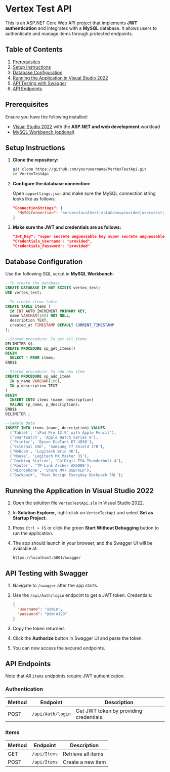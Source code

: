 
# Vertex Test API

This is an ASP.NET Core Web API project that implements **JWT authentication** and integrates with a **MySQL** database. 
It allows users to authenticate and manage items through protected endpoints.

## Table of Contents

1. [Prerequisites](#prerequisites)
2. [Setup Instructions](#setup-instructions)
3. [Database Configuration](#database-configuration)
4. [Running the Application in Visual Studio 2022](#running-the-application-in-visual-studio-2022)
5. [API Testing with Swagger](#api-testing-with-swagger)
6. [API Endpoints](#api-endpoints)

## Prerequisites

Ensure you have the following installed:
- [Visual Studio 2022](https://visualstudio.microsoft.com/vs/) with the **ASP.NET and web development** workload
- [MySQL Workbench (optional)](https://dev.mysql.com/downloads/workbench/)

## Setup Instructions

1. **Clone the repository:**

   ```bash
   git clone https://github.com/yourusername/VertexTestApi.git
   cd VertexTestApi
   ```

2. **Configure the database connection:**

   Open `appsettings.json` and make sure the MySQL connection string looks like as follows:

   ```json
   "ConnectionStrings": {
     "MySQLConnection": "server=localhost;database=provided;user=test;password=provided!"
   }
   ```

3. **Make sure the JWT and credentials are as follows:**

   ```json
   "Jwt_Key": "super secrete unguessable key super secrete unguessable key super secrete unguessable key",
   "Credentials_Username": "provided",
   "Credentials_Password": "provided"
   ```
## Database Configuration

Use the following SQL script in **MySQL Workbench**:

```sql
--To create the database
CREATE DATABASE IF NOT EXISTS vertex_test;
USE vertex_test;

--To create items table
CREATE TABLE items (
  id INT AUTO_INCREMENT PRIMARY KEY,
  name VARCHAR(100) NOT NULL,
  description TEXT,
  created_at TIMESTAMP DEFAULT CURRENT_TIMESTAMP
);

--Stored procedure: To get all items
DELIMITER $$
CREATE PROCEDURE sp_get_items()
BEGIN
  SELECT * FROM items;
END$$

--Stored procedure: To add new item
CREATE PROCEDURE sp_add_item(
  IN p_name VARCHAR(100),
  IN p_description TEXT
)
BEGIN
  INSERT INTO items (name, description)
  VALUES (p_name, p_description);
END$$
DELIMITER ;

--Sample data
INSERT INTO items (name, description) VALUES
  ('Tablet', 'iPad Pro 12.9" with Apple Pencil'),
  ('Smartwatch', 'Apple Watch Series 9'),
  ('Printer', 'Epson EcoTank ET-4850'),
  ('External SSD', 'Samsung T7 Shield 1TB'),
  ('Webcam', 'Logitech Brio 4K'),
  ('Mouse', 'Logitech MX Master 3S'),
  ('Docking Station', 'CalDigit TS4 Thunderbolt 4'),
  ('Router', 'TP-Link Archer AX6000'),
  ('Microphone', 'Shure MV7 USB/XLR'),
  ('Backpack', 'Peak Design Everyday Backpack 30L');
```

## Running the Application in Visual Studio 2022

1. Open the solution file `VertexTestApi.sln` in Visual Studio 2022.

2. In **Solution Explorer**, right-click on `VertexTestApi` and select **Set as Startup Project**.

3. Press `Ctrl + F5` or click the green **Start Without Debugging** button to run the application.

4. The app should launch in your browser, and the Swagger UI will be available at:

   ```
   https://localhost:5001/swagger
   ```

## API Testing with Swagger

1. Navigate to `/swagger` after the app starts.

2. Use the `/api/Auth/login` endpoint to get a JWT token.  Credentials:

   ```json
   {
     "username": "admin",
     "password": "@dm!n123"
   }
   ```

3. Copy the token returned.

4. Click the **Authorize** button in Swagger UI and paste the token.

5. You can now access the secured endpoints.



## API Endpoints

Note that All `Items` endpoints require JWT authentication.

### Authentication

| Method | Endpoint             | Description                            |
|--------|----------------------|----------------------------------------|
| POST   | `/api/Auth/login`    | Get JWT token by providing credentials |

### Items

| Method | Endpoint             | Description                        |
|--------|----------------------|------------------------------------|
| GET    | `/api/Items`         | Retrieve all items                 |
| POST   | `/api/Items`         | Create a new item                  |


